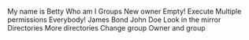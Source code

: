 My name is Betty
Who am I
Groups
New owner
Empty!
Execute
Multiple permissions
Everybody!
James Bond
John Doe
Look in the mirror
Directories
More directories
Change group
Owner and group
